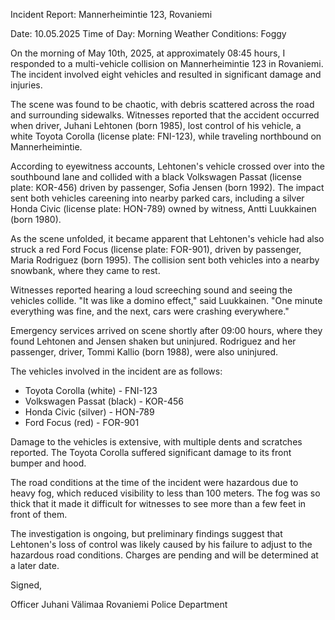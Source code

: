 Incident Report: Mannerheimintie 123, Rovaniemi

Date: 10.05.2025
Time of Day: Morning
Weather Conditions: Foggy

On the morning of May 10th, 2025, at approximately 08:45 hours, I responded to a multi-vehicle collision on Mannerheimintie 123 in Rovaniemi. The incident involved eight vehicles and resulted in significant damage and injuries.

The scene was found to be chaotic, with debris scattered across the road and surrounding sidewalks. Witnesses reported that the accident occurred when driver, Juhani Lehtonen (born 1985), lost control of his vehicle, a white Toyota Corolla (license plate: FNI-123), while traveling northbound on Mannerheimintie.

According to eyewitness accounts, Lehtonen's vehicle crossed over into the southbound lane and collided with a black Volkswagen Passat (license plate: KOR-456) driven by passenger, Sofia Jensen (born 1992). The impact sent both vehicles careening into nearby parked cars, including a silver Honda Civic (license plate: HON-789) owned by witness, Antti Luukkainen (born 1980).

As the scene unfolded, it became apparent that Lehtonen's vehicle had also struck a red Ford Focus (license plate: FOR-901), driven by passenger, Maria Rodriguez (born 1995). The collision sent both vehicles into a nearby snowbank, where they came to rest.

Witnesses reported hearing a loud screeching sound and seeing the vehicles collide. "It was like a domino effect," said Luukkainen. "One minute everything was fine, and the next, cars were crashing everywhere."

Emergency services arrived on scene shortly after 09:00 hours, where they found Lehtonen and Jensen shaken but uninjured. Rodriguez and her passenger, driver, Tommi Kallio (born 1988), were also uninjured.

The vehicles involved in the incident are as follows:

* Toyota Corolla (white) - FNI-123
* Volkswagen Passat (black) - KOR-456
* Honda Civic (silver) - HON-789
* Ford Focus (red) - FOR-901

Damage to the vehicles is extensive, with multiple dents and scratches reported. The Toyota Corolla suffered significant damage to its front bumper and hood.

The road conditions at the time of the incident were hazardous due to heavy fog, which reduced visibility to less than 100 meters. The fog was so thick that it made it difficult for witnesses to see more than a few feet in front of them.

The investigation is ongoing, but preliminary findings suggest that Lehtonen's loss of control was likely caused by his failure to adjust to the hazardous road conditions. Charges are pending and will be determined at a later date.

Signed,

Officer Juhani Välimaa
Rovaniemi Police Department